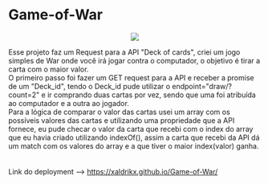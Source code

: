 # Game-of-War

<div align="center">
  <img src="https://user-images.githubusercontent.com/88796366/154205337-ddb91962-d1c4-4e29-880d-bf737408d31d.png">
</div>

Esse projeto faz um Request para a API "Deck of cards", criei um jogo simples de War onde você irá jogar contra o computador, o objetivo é tirar a carta com o maior valor.<br>
O primeiro passo foi fazer um GET request para a API e receber a promise de um "Deck_id", tendo o Deck_id pude utilizar o endpoint="draw/?count=2" e ir comprando duas cartas por vez, sendo que uma foi atribuída ao computador e a outra ao jogador.<br>
Para a lógica de comparar o valor das cartas usei um array com os possíveis valores das cartas e utilizando uma propriedade que a API fornece, eu pude checar o valor da carta que recebi com o index do array que eu havia criado utilizando indexOf(), assim a carta que recebi da API dá um match com os valores do array e a que tiver o maior index(valor) ganha.<br>
<br>
<br>
Link do deployment --> https://xaldrikx.github.io/Game-of-War/
